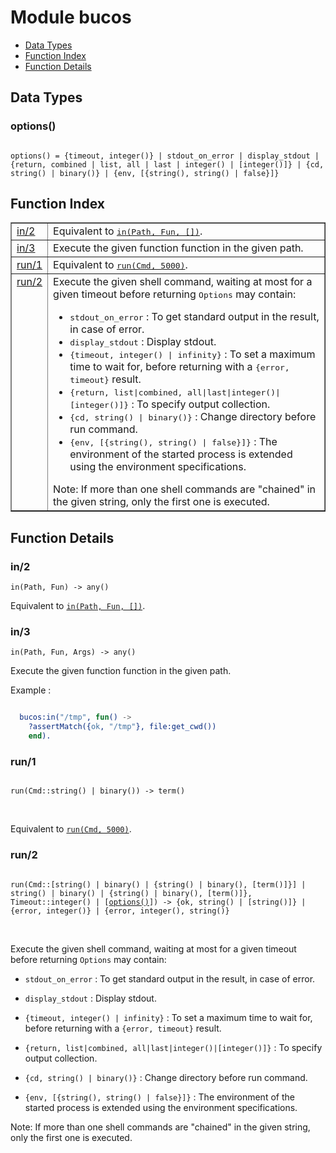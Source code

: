 

# Module bucos #
* [Data Types](#types)
* [Function Index](#index)
* [Function Details](#functions)

<a name="types"></a>

## Data Types ##




### <a name="type-options">options()</a> ###


<pre><code>
options() = {timeout, integer()} | stdout_on_error | display_stdout | {return, combined | list, all | last | integer() | [integer()]} | {cd, string() | binary()} | {env, [{string(), string() | false}]}
</code></pre>

<a name="index"></a>

## Function Index ##


<table width="100%" border="1" cellspacing="0" cellpadding="2" summary="function index"><tr><td valign="top"><a href="#in-2">in/2</a></td><td>Equivalent to <a href="#in-3"><tt>in(Path, Fun, [])</tt></a>.</td></tr><tr><td valign="top"><a href="#in-3">in/3</a></td><td>
Execute the given function function in the given path.</td></tr><tr><td valign="top"><a href="#run-1">run/1</a></td><td>Equivalent to <a href="#run-2"><tt>run(Cmd, 5000)</tt></a>.</td></tr><tr><td valign="top"><a href="#run-2">run/2</a></td><td>
Execute the given shell command, waiting at most for a given timeout before returning
<tt>Options</tt> may contain:
<ul>
<li><tt>stdout_on_error</tt> : To get standard output in the result, in case of error.</li>
<li><tt>display_stdout</tt> : Display stdout.</li>
<li><tt>{timeout, integer() | infinity}</tt> : To set a maximum time to wait for, before returning with a <tt>{error, timeout}</tt> result.</li>
<li><tt>{return, list|combined, all|last|integer()|[integer()]}</tt> : To specify output collection.</li>
<li><tt>{cd, string() | binary()}</tt> : Change directory before run command.</li>
<li><tt>{env, [{string(), string() | false}]}</tt> :  The environment of the started process is extended using the environment specifications.</li>
</ul>
Note: If more than one shell commands are "chained" in the given string, only the first one is executed.</td></tr></table>


<a name="functions"></a>

## Function Details ##

<a name="in-2"></a>

### in/2 ###

`in(Path, Fun) -> any()`

Equivalent to [`in(Path, Fun, [])`](#in-3).

<a name="in-3"></a>

### in/3 ###

`in(Path, Fun, Args) -> any()`

Execute the given function function in the given path.

Example :

```erlang

  bucos:in("/tmp", fun() ->
    ?assertMatch({ok, "/tmp"}, file:get_cwd())
    end).
```

<a name="run-1"></a>

### run/1 ###

<pre><code>
run(Cmd::string() | binary()) -&gt; term()
</code></pre>
<br />

Equivalent to [`run(Cmd, 5000)`](#run-2).

<a name="run-2"></a>

### run/2 ###

<pre><code>
run(Cmd::[string() | binary() | {string() | binary(), [term()]}] | string() | binary() | {string() | binary(), [term()]}, Timeout::integer() | [<a href="#type-options">options()</a>]) -&gt; {ok, string() | [string()]} | {error, integer()} | {error, integer(), string()}
</code></pre>
<br />

Execute the given shell command, waiting at most for a given timeout before returning
`Options` may contain:

* `stdout_on_error` : To get standard output in the result, in case of error.

* `display_stdout` : Display stdout.

* `{timeout, integer() | infinity}` : To set a maximum time to wait for, before returning with a `{error, timeout}` result.

* `{return, list|combined, all|last|integer()|[integer()]}` : To specify output collection.

* `{cd, string() | binary()}` : Change directory before run command.

* `{env, [{string(), string() | false}]}` :  The environment of the started process is extended using the environment specifications.


Note: If more than one shell commands are "chained" in the given string, only the first one is executed.

